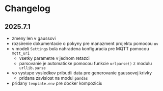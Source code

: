 # Changelog


## 2025.7.1

* zmeny len v gaussovi
* rozsirenie dokumentacie o pokyny pre manazment projektu pomocou `uv`
* v modeli `Settings` bola nahradena konfiguracia pre MQTT pomocou `mqtt_uri`
    * vsetky parametre v jednom retazci
    * parsovanie je automaticke pomocou funkcie `urlparse()` z modulu ` urllib.parse`
* vo vystupe vysledkov pribudli data pre generovanie gaussovej krivky
    * pridana zavislost na modul `pandas`
* pridany `template.env` pre docker kompoziciu 
    